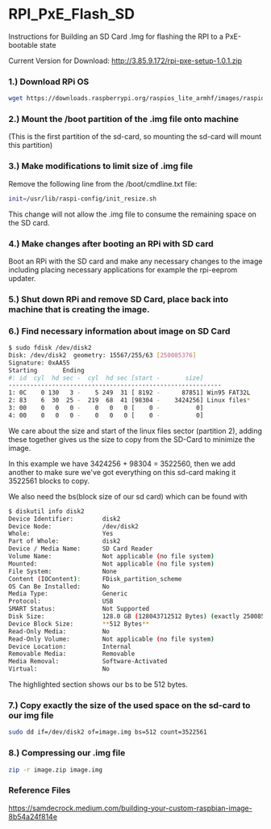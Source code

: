 # RPI_PxE_Flash_SD
Instructions for Building an SD Card .Img for flashing the RPI to a PxE-bootable state

Current Version for Download: http://3.85.9.172/rpi-pxe-setup-1.0.1.zip

### 1.) Download RPi OS

``` bash
wget https://downloads.raspberrypi.org/raspios_lite_armhf/images/raspios_lite_armhf-2021-03-25/2021-03-04-raspios-buster-armhf-lite.zip
```

### 2.) Mount the /boot partition of the .img file onto machine

(This is the first partition of the sd-card, so mounting the sd-card will mount this partition)

### 3.) Make modifications to limit size of .img file

Remove the following line from the /boot/cmdline.txt file:
``` bash
init=/usr/lib/raspi-config/init_resize.sh
```

This change will not allow the .img file to consume the remaining space on the SD card.

### 4.) Make changes after booting an RPi with SD card

Boot an RPi with the SD card and make any necessary changes to the image including placing necessary applications for example the rpi-eeprom updater.

### 5.) Shut down RPi and remove SD Card, place back into machine that is creating the image.

### 6.) Find necessary information about image on SD Card

``` bash
$ sudo fdisk /dev/disk2
Disk: /dev/disk2  geometry: 15567/255/63 [250085376]
Signature: 0xAA55
Starting       Ending
#: id  cyl  hd sec -  cyl  hd sec [start -       size]
-----------------------------------------------------------
1: 0C    0 130   3 -    5 249  31 [ 8192 -      87851] Win95 FAT32L
2: 83    6  30  25 -  219  68  41 [98304 -    3424256] Linux files*
3: 00    0   0   0 -    0   0   0 [    0 -          0]     
4: 00    0   0   0 -    0   0   0 [    0 -          0]
```

We care about the size and start of the linux files sector (partition 2), adding these together gives us the size to copy from the SD-Card to minimize the image.   

In this example we have 3424256 + 98304 = 3522560, then we add another to make sure we've got everything on this sd-card making it 3522561 blocks to copy.   

We also need the bs(block size of our sd card) which can be found with

```bash
$ diskutil info disk2
Device Identifier:        disk2
Device Node:              /dev/disk2
Whole:                    Yes
Part of Whole:            disk2
Device / Media Name:      SD Card Reader
Volume Name:              Not applicable (no file system)
Mounted:                  Not applicable (no file system)
File System:              None
Content (IOContent):      FDisk_partition_scheme
OS Can Be Installed:      No
Media Type:               Generic
Protocol:                 USB
SMART Status:             Not Supported
Disk Size:                128.0 GB (128043712512 Bytes) (exactly 250085376 512-Byte-Units)
Device Block Size:        **512 Bytes**
Read-Only Media:          No
Read-Only Volume:         Not applicable (no file system)
Device Location:          Internal
Removable Media:          Removable
Media Removal:            Software-Activated
Virtual:                  No
```

The highlighted section shows our bs to be 512 bytes.

### 7.) Copy exactly the size of the used space on the sd-card to our img file

``` bash
sudo dd if=/dev/disk2 of=image.img bs=512 count=3522561
```

### 8.) Compressing our .img file

``` bash
zip -r image.zip image.img
```

### Reference Files
https://samdecrock.medium.com/building-your-custom-raspbian-image-8b54a24f814e

